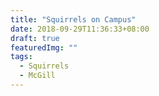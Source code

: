 ```yaml
---
title: "Squirrels on Campus"
date: 2018-09-29T11:36:33+08:00
draft: true
featuredImg: ""
tags: 
  - Squirrels
  - McGill
---
```

